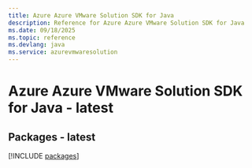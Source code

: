 ```yaml
---
title: Azure Azure VMware Solution SDK for Java
description: Reference for Azure Azure VMware Solution SDK for Java
ms.date: 09/18/2025
ms.topic: reference
ms.devlang: java
ms.service: azurevmwaresolution
---
```

# Azure Azure VMware Solution SDK for Java - latest
## Packages - latest
[!INCLUDE [packages](azure-vmware-solution-index.md)]